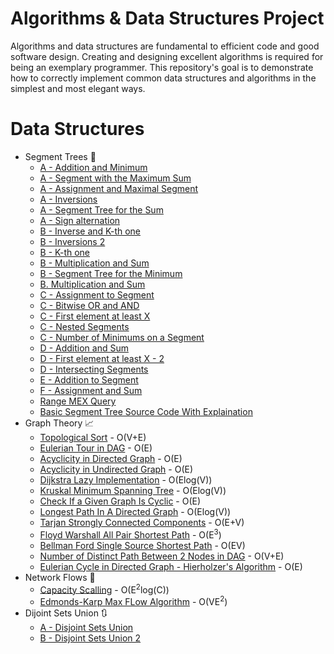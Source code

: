 # Algorithms & Data Structures Project
Algorithms and data structures are fundamental to efficient code and good software design. Creating and designing excellent algorithms is required for being an exemplary programmer. This repository's goal is to demonstrate how to correctly implement common data structures and algorithms in the simplest and most elegant ways.
# Data Structures
- Segment Trees 🌲
  - [A - Addition and Minimum](https://github.com/minionly/Segment-Tree/blob/main/A%20-%20Addition%20and%20Minimum)
  - [A - Segment with the Maximum Sum](https://github.com/minionly/Codes/blob/main/A%20-%20Segment%20with%20the%20Maximum%20Sum)
  - [A - Assignment and Maximal Segment](https://github.com/minionly/Segment-Tree/blob/main/A%20-%20Assignment%20and%20Maximal%20Segment)
  - [A - Inversions](https://github.com/minionly/Segment-Tree/blob/main/A%20-%20Inversions)
  - [A - Segment Tree for the Sum](https://github.com/minionly/Segment-Tree/blob/main/A%20-%20Segment%20Tree%20for%20the%20Sum)
  - [A - Sign alternation](https://github.com/minionly/Segment-Tree/blob/main/A%20-%20Sign%20alternation)
  - [B - Inverse and K-th one](https://github.com/minionly/Segment-Tree/blob/main/B%20-%20Inverse%20and%20K-th%20one)
  - [B - Inversions 2](https://github.com/minionly/Segment-Tree/blob/main/B%20-%20Inversions%202)
  - [B - K-th one](https://github.com/minionly/Segment-Tree/blob/main/B%20-%20K-th%20one)
  - [B - Multiplication and Sum](https://github.com/minionly/Segment-Tree/blob/main/B%20-%20Multiplication%20and%20Sum)
  - [B - Segment Tree for the Minimum](https://github.com/minionly/Segment-Tree/blob/main/B%20-%20Segment%20Tree%20for%20the%20Minimum)
  - [B. Multiplication and Sum](https://github.com/minionly/Segment-Tree/blob/main/B.%20Multiplication%20and%20Sum)
  - [C - Assignment to Segment](https://github.com/minionly/Segment-Tree/blob/main/C%20-%20Assignment%20to%20Segment)
  - [C - Bitwise OR and AND](https://github.com/minionly/Segment-Tree/blob/main/C%20-%20Bitwise%20OR%20and%20AND)
  - [C - First element at least X](https://github.com/minionly/Segment-Tree/blob/main/C%20-%20First%20element%20at%20least%20X)
  - [C - Nested Segments](https://github.com/minionly/Segment-Tree/blob/main/C%20-%20Nested%20Segments)
  - [C - Number of Minimums on a Segment](https://github.com/minionly/Segment-Tree/blob/main/C%20-%20Number%20of%20Minimums%20on%20a%20Segment)
  - [D - Addition and Sum](https://github.com/minionly/Segment-Tree/blob/main/D%20-%20Addition%20and%20Sum)
  - [D - First element at least X - 2](https://github.com/minionly/Segment-Tree/blob/main/D%20-%20First%20element%20at%20least%20X%20-%202)
  - [D - Intersecting Segments](https://github.com/minionly/Segment-Tree/blob/main/D%20-%20Intersecting%20Segments)
  - [E - Addition to Segment](https://github.com/minionly/Segment-Tree/blob/main/E%20-%20Addition%20to%20Segment)
  - [F - Assignment and Sum](https://github.com/minionly/Segment-Tree/blob/main/F%20-%20Assignment%20and%20Sum)
  - [Range MEX Query](https://github.com/minionly/Segment-Tree/blob/main/Range%20MEX%20Query)
  - [Basic Segment Tree Source Code With Explaination](https://github.com/minionly/Segment-Tree/blob/main/Segment%20Tree%20-%20Basics)
- Graph Theory 📈
  - [Topological Sort](https://github.com/minionly/Codes/blob/main/Topological%20Sort%20-%20O(V%2BE)) - O(V+E)
  - [Eulerian Tour in DAG](https://github.com/minionly/Codes/blob/main/Eluerian%20Tour%20in%20DAG%20-%20O(E)) - O(E)
  - [Acyclicity in Directed Graph](https://github.com/minionly/Codes/blob/main/Acyclicity%20in%20Directed%20Graph%20-%20O(E)) - O(E)
  - [Acyclicity in Undirected Graph](https://github.com/minionly/Codes/blob/main/Acyclicity%20in%20Undirected%20Graph%20-%20O(E)) - O(E)
  - [Dijkstra Lazy Implementation](https://github.com/minionly/Codes/blob/main/Dijkstra%20Lazy%20Implementation) - O(Elog(V))
  - [Kruskal Minimum Spanning Tree](https://github.com/minionly/Codes/blob/main/Kruskal%20Minimum%20Spanning%20Tree%20-%20%20O(E%20log%20V)) - O(Elog(V))
  - [Check If a Given Graph Is Cyclic](https://github.com/minionly/Codes/blob/main/Check%20if%20Graph%20is%20Cyclic) - O(E)
  - [Longest Path In A Directed Graph](https://github.com/minionly/Codes/blob/main/Longest%20Path%20In%20Directed%20Graph) - O(Elog(V))
  - [Tarjan Strongly Connected Components](https://github.com/minionly/Codes/blob/main/Tarjan%20Strongly%20Connected%20Components) - O(E+V)
  - [Floyd Warshall All Pair Shortest Path](https://github.com/minionly/Codes/blob/main/Floyd%20Warshall%20-%20O(E%5E3)) - O(E<sup>3</sup>)
  - [Bellman Ford Single Source Shortest Path](https://github.com/minionly/Codes/blob/main/Bellman%20Ford%20-%20O(V*E)) - O(EV)
  - [Number of Distinct Path Between 2 Nodes in DAG](https://github.com/minionly/Codes/blob/main/Distinct%20Path%20Between%202%20Nodes%20in%20DAG%20-%20O(V+E)) - O(V+E)
  - [Eulerian Cycle in Directed Graph - Hierholzer's Algorithm](https://github.com/minionly/Codes/blob/main/Eulerian%20Cycle%20-%20Hierholzer's%20Algorithm%20-%20O(E)) - O(E)
- Network Flows 🚰
  - [Capacity Scalling](https://github.com/minionly/Codes/blob/main/Capacity%20Scalling%20-%20O(E%5E2log(C))) - O(E<sup>2</sup>log(C))
  - [Edmonds-Karp Max FLow Algorithm](https://github.com/minionly/Codes/blob/main/Edmonds-Karp%20Max%20FLow%20Algorithm%20-%20O(V*E%5E2)) - O(VE<sup>2</sup>)
- Dijoint Sets Union 🔃
  - [A - Disjoint Sets Union](https://github.com/minionly/Codes/blob/main/A%20-%20Disjoint%20Sets%20Union)
  - [B - Disjoint Sets Union 2](https://github.com/minionly/Codes/blob/main/B%20-%20Disjoint%20Sets%20Union%202)

